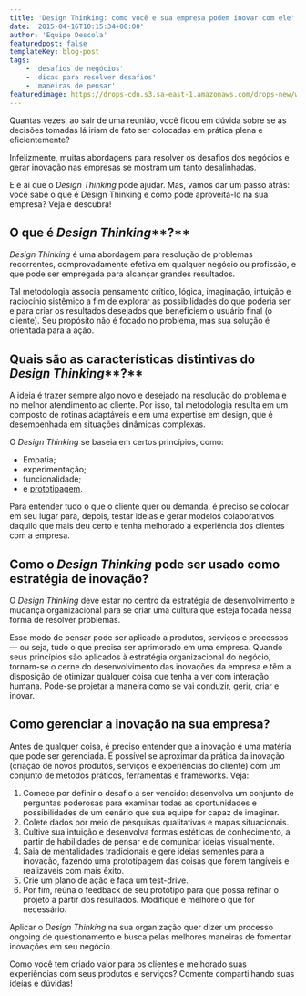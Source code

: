 ```yaml
---
title: 'Design Thinking: como você e sua empresa podem inovar com ele'
date: '2015-04-16T10:15:34+00:00'
author: 'Equipe Descola'
featuredpost: false
templateKey: blog-post
tags:
    - 'desafios de negócios'
    - 'dicas para resolver desafios'
    - 'maneiras de pensar'
featuredimage: https://drops-cdn.s3.sa-east-1.amazonaws.com/drops-new/wp-content/uploads/2015/04/16101534/design-thinking-150x150.png
---
```

Quantas vezes, ao sair de uma reunião, você ficou em dúvida sobre se as decisões tomadas lá iriam de fato ser colocadas em prática plena e eficientemente?

Infelizmente, muitas abordagens para resolver os desafios dos negócios e gerar inovação nas empresas se mostram um tanto desalinhadas.

E é aí que o *Design Thinking* pode ajudar. Mas, vamos dar um passo atrás: você sabe o que é Design Thinking e como pode aproveitá-lo na sua empresa? Veja e descubra!

**O que é** *Design Thinking***?**
----------------------------------

*Design Thinking* é uma abordagem para resolução de problemas recorrentes, comprovadamente efetiva em qualquer negócio ou profissão, e que pode ser empregada para alcançar grandes resultados.

Tal metodologia associa pensamento crítico, lógica, imaginação, intuição e raciocínio sistêmico a fim de explorar as possibilidades do que poderia ser e para criar os resultados desejados que beneficiem o usuário final (o cliente). Seu propósito não é focado no problema, mas sua solução é orientada para a ação.

**Quais são as características distintivas do** *Design Thinking***?**
----------------------------------------------------------------------

A ideia é trazer sempre algo novo e desejado na resolução do problema e no melhor atendimento ao cliente. Por isso, tal metodologia resulta em um composto de rotinas adaptáveis e em uma expertise em design, que é desempenhada em situações dinâmicas complexas.

O *Design Thinking* se baseia em certos princípios, como:

- Empatia;
- experimentação;
- funcionalidade;
- e [<span style="text-decoration: underline;">prototipagem</span>](http://descola.org/drops/a-importancia-de-prototipar-e-mudar-produtos-e-servicos/).

Para entender tudo o que o cliente quer ou demanda, é preciso se colocar em seu lugar para, depois, testar ideias e gerar modelos colaborativos daquilo que mais deu certo e tenha melhorado a experiência dos clientes com a empresa.

**Como o** *Design Thinking* **pode ser usado como estratégia de inovação?**
----------------------------------------------------------------------------

O *Design Thinking* deve estar no centro da estratégia de desenvolvimento e mudança organizacional para se criar uma cultura que esteja focada nessa forma de resolver problemas.

Esse modo de pensar pode ser aplicado a produtos, serviços e processos — ou seja, tudo o que precisa ser aprimorado em uma empresa. Quando seus princípios são aplicados à estratégia organizacional do negócio, tornam-se o cerne do desenvolvimento das inovações da empresa e têm a disposição de otimizar qualquer coisa que tenha a ver com interação humana. Pode-se projetar a maneira como se vai conduzir, gerir, criar e inovar.

**Como gerenciar a inovação na sua empresa?**
---------------------------------------------

Antes de qualquer coisa, é preciso entender que a inovação é uma matéria que pode ser gerenciada. É possível se aproximar da prática da inovação (criação de novos produtos, serviços e experiências do cliente) com um conjunto de métodos práticos, ferramentas e frameworks. Veja:

1. Comece por definir o desafio a ser vencido: desenvolva um conjunto de perguntas poderosas para examinar todas as oportunidades e possibilidades de um cenário que sua equipe for capaz de imaginar.
2. Colete dados por meio de pesquisas qualitativas e mapas situacionais.
3. Cultive sua intuição e desenvolva formas estéticas de conhecimento, a partir de habilidades de pensar e de comunicar ideias visualmente.
4. Saia de mentalidades tradicionais e gere ideias sementes para a inovação, fazendo uma prototipagem das coisas que forem tangíveis e realizáveis com mais êxito.
5. Crie um plano de ação e faça um test-drive.
6. Por fim, reúna o feedback de seu protótipo para que possa refinar o projeto a partir dos resultados. Modifique e melhore o que for necessário.

Aplicar o *Design Thinking* na sua organização quer dizer um processo ongoing de questionamento e busca pelas melhores maneiras de fomentar inovações em seu negócio.

Como você tem criado valor para os clientes e melhorado suas experiências com seus produtos e serviços? Comente compartilhando suas ideias e dúvidas!

<script>// <![CDATA[
(function(e,t,n,s){var c,o,i;e.SMCX=e.SMCX||[],t.getElementById(s)||(c=t.getElementsByTagName(n),o=c[c.length-1],i=t.createElement(n),i.type="text/javascript",i.async=!0,i.id=s,i.src=["https:"===location.protocol?"https://":"http://","widget.surveymonkey.com/collect/website/js/sBZ1eFfS_2F1IJPXnBqJaxGSMhZReJHFNA9nk0BDW0D16DkE_2Bt59PRNJi0_2FOcLn5q_2F.js"].join(""),o.parentNode.insertBefore(i,o))})(window,document,"script","smcx-sdk");
// ]]></script>